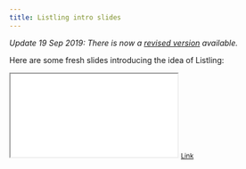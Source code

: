 ```yaml
---
title: Listling intro slides
---
```


*Update 19 Sep 2019: There is now a [revised version](/2019/09/19/listling-intro-slides.html)
available.*

Here are some fresh slides introducing the idea of Listling:

<p>
    <iframe src="/talks/listling-intro/index.html"></iframe>
    <small><a href="/talks/listling-intro/index.html" target="_blank">Link</a></small>
</p>
